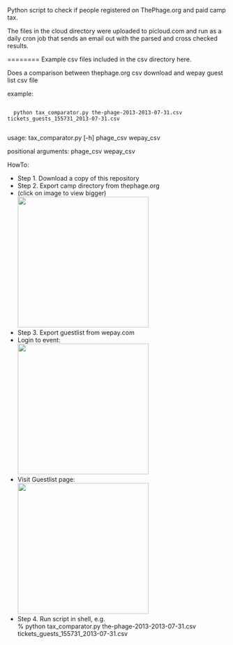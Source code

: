 Python script to check if people registered on ThePhage.org and paid camp tax. 

The files in the cloud directory were uploaded to picloud.com and run as a daily cron job that sends an email out with the parsed and cross checked results. 

========
Example csv files included in the csv directory here.

Does a comparison between thephage.org csv download and wepay guest list csv file

example:

  <code>
  python tax_comparator.py the-phage-2013-2013-07-31.csv tickets_guests_155731_2013-07-31.csv
  </code>

usage: tax_comparator.py [-h] phage_csv wepay_csv

positional arguments:
  phage_csv
  wepay_csv


HowTo:
<ul>

<li> Step 1. Download a copy of this repository 
<li> Step 2. Export camp directory from thephage.org

<li> (click on image to view bigger) <br/>
<a href="https://raw.github.com/christinasc/phage_taxes/master/images/thephage.org_csv.png">
<img src="https://raw.github.com/christinasc/phage_taxes/master/images/thephage.org_csv.png" width="300"/>
</a>

<li> Step 3. Export guestlist from wepay.com 

<li> Login to event: <br/>
<a href="https://raw.github.com/christinasc/phage_taxes/master/images/phage_wepay1.png">
<img src="https://raw.github.com/christinasc/phage_taxes/master/images/phage_wepay1.png" width="300" /> 
</a>
<li> Visit Guestlist page: <br/>
<a href="https://raw.github.com/christinasc/phage_taxes/master/images/phage_wepay2.png">
<img src="https://raw.github.com/christinasc/phage_taxes/master/images/phage_wepay2.png" width="300"/>
</a>

<li> Step 4. Run script in shell, e.g.<br/>
  % python tax_comparator.py the-phage-2013-2013-07-31.csv tickets_guests_155731_2013-07-31.csv


</ul>
